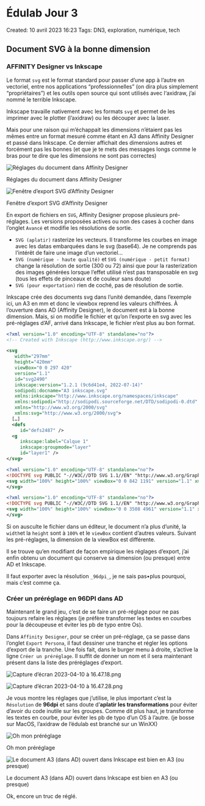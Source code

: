 # Édulab Jour 3

Created: 10 avril 2023 16:23
Tags: DN3, exploration, numérique, tech

## Document SVG à la bonne dimension

### AFFINITY Designer vs Inkscape

Le format `svg` est le format standard pour passer d’une app à l’autre en vectoriel, entre nos applications “professionnelles” (on dira plus simplement “propriétaires”) et les outils open source qui sont utilisés avec l‘axidraw, j’ai nommé le terrible Inkscape.

Inkscape travaille nativement avec les formats `svg` et permet de les imprimer avec le plotter (l’axidraw) ou les découper avec la laser.

Mais pour une raison qui m’échappait les dimensions n’étaient pas les mêmes entre un format mesuré comme étant en A3 dans Affinity Designer et passé dans Inkscape. Ce dernier affichait des dimensions autres et forcément pas les bonnes (et que je te mets des messages longs comme le bras pour te dire que les dimensions ne sont pas correctes)

![Réglages du document dans Affinity Designer](medias/Capture_decran_2023-04-10_a_16.27.49.png)

Réglages du document dans Affinity Designer

![Fenêtre d’export SVG  d’Affinity Designer](medias/Capture_decran_2023-04-10_a_16.29.55.png)

Fenêtre d’export SVG  d’Affinity Designer

En export de fichiers en `SVG`, Affinity Designer propose plusieurs pré-réglages. Les versions proposées actives ou non des cases à cocher dans l’onglet `Avancé` et modifie les résolutions de sortie.

- `SVG (aplatir)` rasterize les vecteurs. Il transforme les courbes en image avec les datas embarquées dans le svg (base64). Je ne comprends pas l’intérêt de faire une image d’un vectoriel…
- `SVG (numérique - haute qualité)` et `SVG (numérique - petit format)` change la résolution de sortie (300 ou 72) ainsi que pour la rasterization des images générées lorsque l’effet utilisé n’est pas transposable en svg (tous les effets de pinceaux et de couleur sans doute)
- `SVG (pour exportation)` rien de coché, pas de résolution de sortie.

Inkscape crée des documents svg dans l’unité demandée, dans l’exemple ici, un A3 en mm et donc le viewbox reprend les valeurs chiffrées. À l’ouverture dans AD (Affinity Designer), le document est à la bonne dimension. Mais, si on modifie le fichier et qu’on l’exporte en svg avec les pré-réglages d’AF, arrivé dans Inkscape, le fichier n’est plus au bon format.

```svg
<?xml version="1.0" encoding="UTF-8" standalone="no"?>
<!-- Created with Inkscape (http://www.inkscape.org/) -->

<svg
   width="297mm"
   height="420mm"
   viewBox="0 0 297 420"
   version="1.1"
   id="svg2490"
   inkscape:version="1.2.1 (9c6d41e4, 2022-07-14)"
   sodipodi:docname="A3 inkscape.svg"
   xmlns:inkscape="http://www.inkscape.org/namespaces/inkscape"
   xmlns:sodipodi="http://sodipodi.sourceforge.net/DTD/sodipodi-0.dtd"
   xmlns="http://www.w3.org/2000/svg"
   xmlns:svg="http://www.w3.org/2000/svg">
  […]
  <defs
     id="defs2487" />
  <g
     inkscape:label="Calque 1"
     inkscape:groupmode="layer"
     id="layer1" />
</svg>
```

```svg
<?xml version="1.0" encoding="UTF-8" standalone="no"?>
<!DOCTYPE svg PUBLIC "-//W3C//DTD SVG 1.1//EN" "http://www.w3.org/Graphics/SVG/1.1/DTD/svg11.dtd">
<svg width="100%" height="100%" viewBox="0 0 842 1191" version="1.1" xmlns="http://www.w3.org/2000/svg" xmlns:xlink="http://www.w3.org/1999/xlink" xml:space="preserve" xmlns:serif="http://www.serif.com/" style="fill-rule:evenodd;clip-rule:evenodd;stroke-linejoin:round;stroke-miterlimit:2;">
</svg>
```

```svg
<?xml version="1.0" encoding="UTF-8" standalone="no"?>
<!DOCTYPE svg PUBLIC "-//W3C//DTD SVG 1.1//EN" "http://www.w3.org/Graphics/SVG/1.1/DTD/svg11.dtd">
<svg width="100%" height="100%" viewBox="0 0 3508 4961" version="1.1" xmlns="http://www.w3.org/2000/svg" xmlns:xlink="http://www.w3.org/1999/xlink" xml:space="preserve" xmlns:serif="http://www.serif.com/" style="fill-rule:evenodd;clip-rule:evenodd;stroke-linejoin:round;stroke-miterlimit:2;">
</svg>
```

Si on ausculte le fichier dans un éditeur, le document n’a plus d’unité, la `width`et la `height` sont à `100%` et le `viewBox` contient d’autres valeurs. Suivant les pré-réglages, la dimension de la viewBox est différente.

Il se trouve qu’en modifiant de façon empirique les réglages d’export, j’ai enfin obtenu un document qui conserve sa dimension (ou presque) entre AD et Inkscape.

Il faut exporter avec la résolution `_96dpi_`, je ne sais pas•plus pourquoi, mais c’est comme ça.

### Créer un préréglage en 96DPI dans AD

Maintenant le grand jeu, c’est de se faire un pré-réglage pour ne pas toujours refaire les réglages (je préfère transformer les textes en courbes pour la découpeuse et éviter les pb de typo entre Os).

Dans `Affinity Designer`, pour se créer un pré-réglage, ça se passe dans l’onglet `Export Persona`, il faut dessiner une tranche et régler les options d’export de la tranche. Une fois fait, dans le burger menu à droite, s’active la ligne `Créer un préréglage`. Il suffit de donner un nom et il sera maintenant présent dans la liste des préréglages d’export.

![Capture d’écran 2023-04-10 à 16.47.18.png](medias/Capture_decran_2023-04-10_a_16.47.18.png)

![Capture d’écran 2023-04-10 à 16.47.28.png](medias/Capture_decran_2023-04-10_a_16.47.28.png)

Je vous montre les réglages que j’utilise, le plus important c’est la `Résolution` de **96dpi** et sans doute d’**aplatir les transformations** pour éviter d’avoir du code inutile sur les groupes. Comme dit plus haut, je transforme les textes en courbe, pour éviter les pb de typo d’un OS à l’autre. (je bosse sur MacOS, l’axidraw de l’édulab est branché sur un WinXX)

![Oh mon préréglage](medias/Capture_decran_2023-04-10_a_17.19.22.png)

Oh mon préréglage

![Le document A3 (dans AD) ouvert dans Inkscape est bien en A3 (ou presque)](medias/Capture_decran_2023-04-10_a_17.35.59.png)

Le document A3 (dans AD) ouvert dans Inkscape est bien en A3 (ou presque)

Ok, encore un truc de réglé.
